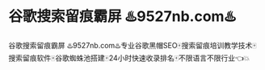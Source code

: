 # 谷歌搜索留痕霸屏 ♨️9527nb.com♨️

谷歌搜索留痕霸屏 ♨️9527nb.com♨️专业谷歌黑帽SEO🀄搜索留痕培训教学技术🀄搜索留痕软件🀄谷歌蜘蛛池搭建🀄24小时快速收录排名🀄不限语言不限行业👈💥
